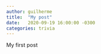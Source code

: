 ```yaml
---
author: guilherme
title:  "My post"
date:   2020-09-19 16:00:00 -0300
categories: trivia
---
```

My first post